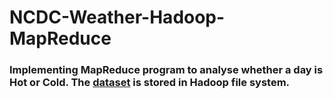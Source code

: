 # NCDC-Weather-Hadoop-MapReduce

### Implementing MapReduce program to analyse whether a day is Hot or Cold. The [dataset](ftp://ftp.ncdc.noaa.gov/pub/data/uscrn/products/daily01) is stored in Hadoop file system.